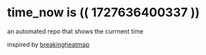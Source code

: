 # time_now is (( 1727636400337 ))

an automated repo that shows the currnent time

inspired by [breakingheatmap](https://github.com/breakingheatmap/breakingheatmap)